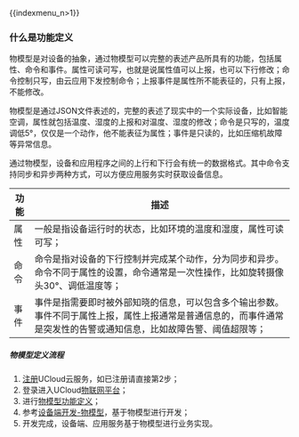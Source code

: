 {{indexmenu_n>1}}

### 什么是功能定义
物模型是对设备的抽象，通过物模型可以完整的表述产品所具有的功能，包括属性、命令和事件。属性可读可写，也就是说属性值可以上报，也可以下行修改；命令控制只写，由云应用下发控制命令；上报事件是属性所不能表征的，只有上报，不能修改。

物模型是通过JSON文件表述的，完整的表述了现实中的一个实际设备，比如智能空调，属性就包括温度、湿度的上报和对温度、湿度的修改；命令是只写的，温度调低5°，仅仅是一个动作，他不能表征为属性；事件是只读的，比如压缩机故障等异常信息。


通过物模型，设备和应用程序之间的上行和下行会有统一的数据格式。其中命令支持同步和异步两种方式，可以方便应用服务实时获取设备信息。


功能 | 描述
---|---
属性| 一般是指设备运行时的状态，比如环境的温度和湿度，属性可读可写；
命令 | 命令是指对设备的下行控制并完成某个动作，分为同步和异步。命令不同于属性的设置，命令通常是一次性操作，比如旋转摄像头30°、调低温度等；
事件 | 事件是指需要即时被外部知晓的信息，可以包含多个输出参数。事件不同于属性上报，属性上报通常是普通信息的，而事件通常是突发性的告警或通知信息，比如故障告警、阈值超限等；


##### 物模型定义流程
1. [注册](https://passport.ucloud.cn/#register)UCloud云服务，如已注册请直接第2步；
2. 登录进入UCloud[物联网平台](https://console.ucloud.cn/iot)；
3. 进行[物模型功能定义]()；
4. 参考[设备端开发-物模型]()，基于物模型进行开发；
5. 开发完成，设备端、应用服务基于物模型进行业务实现。


